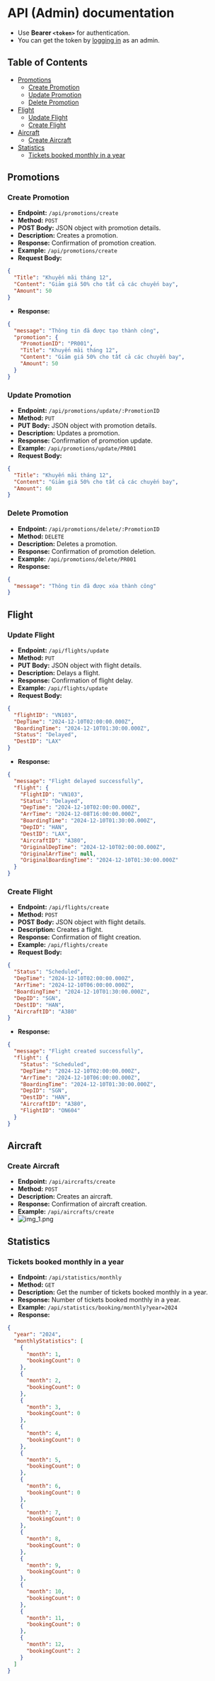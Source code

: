 # API (Admin) documentation

- Use **Bearer `<token>`** for authentication.
- You can get the token by [logging in](API.md#login) as an admin.

## Table of Contents
- [Promotions](#promotions)
  - [Create Promotion](#create-promotion)
  - [Update Promotion](#update-promotion)
  - [Delete Promotion](#delete-promotion)
- [Flight](#flight)
  - [Update Flight](#update-flight)
  - [Create Flight](#create-flight)
- [Aircraft](#aircraft)
  - [Create Aircraft](#create-aircraft)
- [Statistics](#statistics)
  - [Tickets booked monthly in a year](#tickets-booked-monthly-in-a-year)

## Promotions
### Create Promotion
- **Endpoint:** `/api/promotions/create`
- **Method:** `POST`
- **POST Body:** JSON object with promotion details.
- **Description:** Creates a promotion.
- **Response:** Confirmation of promotion creation.
- **Example:** `/api/promotions/create`
- **Request Body:**
```json
{
  "Title": "Khuyến mãi tháng 12",
  "Content": "Giảm giá 50% cho tất cả các chuyến bay",
  "Amount": 50
}
```
- **Response:**
```json
{
  "message": "Thông tin đã được tạo thành công",
  "promotion": {
    "PromotionID": "PR001",
    "Title": "Khuyến mãi tháng 12",
    "Content": "Giảm giá 50% cho tất cả các chuyến bay",
    "Amount": 50
  }
}
```

### Update Promotion
- **Endpoint:** `/api/promotions/update/:PromotionID`
- **Method:** `PUT`
- **PUT Body:** JSON object with promotion details.
- **Description:** Updates a promotion.
- **Response:** Confirmation of promotion update.
- **Example:** `/api/promotions/update/PR001`
- **Request Body:**
```json
{
  "Title": "Khuyến mãi tháng 12",
  "Content": "Giảm giá 50% cho tất cả các chuyến bay",
  "Amount": 60
}
```

### Delete Promotion
- **Endpoint:** `/api/promotions/delete/:PromotionID`
- **Method:** `DELETE`
- **Description:** Deletes a promotion.
- **Response:** Confirmation of promotion deletion.
- **Example:** `/api/promotions/delete/PR001`
- **Response:**
```json
{
  "message": "Thông tin đã được xóa thành công"
}
```

## Flight
### Update Flight
- **Endpoint:** `/api/flights/update`
- **Method:** `PUT`
- **PUT Body:** JSON object with flight details.
- **Description:** Delays a flight.
- **Response:** Confirmation of flight delay.
- **Example:** `/api/flights/update`
- **Request Body:**
```json
{
  "flightID": "VN103",
  "DepTime": "2024-12-10T02:00:00.000Z",
  "BoardingTime": "2024-12-10T01:30:00.000Z",
  "Status": "Delayed",
  "DestID": "LAX"
}
```
- **Response:**
```json
{
  "message": "Flight delayed successfully",
  "flight": {
    "FlightID": "VN103",
    "Status": "Delayed",
    "DepTime": "2024-12-10T02:00:00.000Z",
    "ArrTime": "2024-12-08T16:00:00.000Z",
    "BoardingTime": "2024-12-10T01:30:00.000Z",
    "DepID": "HAN",
    "DestID": "LAX",
    "AircraftID": "A380",
    "OriginalDepTime": "2024-12-10T02:00:00.000Z",
    "OriginalArrTime": null,
    "OriginalBoardingTime": "2024-12-10T01:30:00.000Z"
  }
}
```

### Create Flight
- **Endpoint:** `/api/flights/create`
- **Method:** `POST`
- **POST Body:** JSON object with flight details.
- **Description:** Creates a flight.
- **Response:** Confirmation of flight creation.
- **Example:** `/api/flights/create`
- **Request Body:**
```json
{
  "Status": "Scheduled",
  "DepTime": "2024-12-10T02:00:00.000Z",
  "ArrTime": "2024-12-10T06:00:00.000Z",
  "BoardingTime": "2024-12-10T01:30:00.000Z",
  "DepID": "SGN",
  "DestID": "HAN",
  "AircraftID": "A380"
}
```
- **Response:**
```json
{
  "message": "Flight created successfully",
  "flight": {
    "Status": "Scheduled",
    "DepTime": "2024-12-10T02:00:00.000Z",
    "ArrTime": "2024-12-10T06:00:00.000Z",
    "BoardingTime": "2024-12-10T01:30:00.000Z",
    "DepID": "SGN",
    "DestID": "HAN",
    "AircraftID": "A380",
    "FlightID": "ON604"
  }
}
```

## Aircraft
### Create Aircraft
- **Endpoint:** `/api/aircrafts/create`
- **Method:** `POST`
- **Description:** Creates an aircraft.
- **Response:** Confirmation of aircraft creation.
- **Example:** `/api/aircrafts/create`
- ![img_1.png](img_1.png)

## Statistics
### Tickets booked monthly in a year
- **Endpoint:** `/api/statistics/monthly`
- **Method:** `GET`
- **Description:** Get the number of tickets booked monthly in a year.
- **Response:** Number of tickets booked monthly in a year.
- **Example:** `/api/statistics/booking/monthly?year=2024`
- **Response:**
```json
{
  "year": "2024",
  "monthlyStatistics": [
    {
      "month": 1,
      "bookingCount": 0
    },
    {
      "month": 2,
      "bookingCount": 0
    },
    {
      "month": 3,
      "bookingCount": 0
    },
    {
      "month": 4,
      "bookingCount": 0
    },
    {
      "month": 5,
      "bookingCount": 0
    },
    {
      "month": 6,
      "bookingCount": 0
    },
    {
      "month": 7,
      "bookingCount": 0
    },
    {
      "month": 8,
      "bookingCount": 0
    },
    {
      "month": 9,
      "bookingCount": 0
    },
    {
      "month": 10,
      "bookingCount": 0
    },
    {
      "month": 11,
      "bookingCount": 0
    },
    {
      "month": 12,
      "bookingCount": 2
    }
  ]
}
```